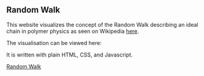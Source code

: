 ## Random Walk

This website visualizes the concept of the Random Walk describing an ideal chain in polymer physics as seen on Wikipedia [here](https://en.wikipedia.org/wiki/Ideal_chain).

The visualisation can be viewed here:

It is written with plain HTML, CSS, and Javascript.

[Random Walk](https://random-walkls.herokuapp.com/)
